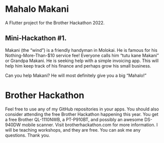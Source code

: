 # Mahalo Makani

A Flutter project for the Brother Hackathon 2022.

## Mini-Hackathon #1.

Makani (the “wind”) is a friendly handyman in Molokai. He is famous for
his Nothing-More-Than-$10 service fee! Everyone calls him “tutu kane
Makani” or Grandpa Makani. He is seeking help with a simple invoicing
app. This will help him keep track of his finance and perhaps grow his
small business.

Can you help Makani? He will most definitely give you a big “Mahalo!”

# Brother Hackathon

Feel free to use any of my GitHub repositories in your apps. You should also consider
attending the free Brother Hackathon happening this year. You get a free Brother QL-1110NWB,
a PT-P910BT, and possibly an awesome DS-940DW mobile scanner. Visit brotherhackathon.com for
more information. I will be teaching workshops, and they are free. You can ask me any questions.
Thank you.